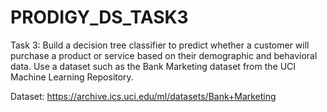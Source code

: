 # PRODIGY_DS_TASK3

Task 3:
 Build a decision tree classifier to predict whether a customer will purchase a product or service based on their demographic and behavioral data. Use a dataset such as the Bank Marketing dataset from the UCI Machine Learning Repository.

Dataset: https://archive.ics.uci.edu/ml/datasets/Bank+Marketing
